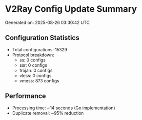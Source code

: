 # V2Ray Config Update Summary
Generated on: 2025-08-26 03:30:42 UTC

## Configuration Statistics
- Total configurations: 15329
- Protocol breakdown:
  - ss: 0 configs
  - ssr: 0 configs
  - trojan: 0 configs
  - vless: 0 configs
  - vmess: 873 configs

## Performance
- Processing time: ~14 seconds (Go implementation)
- Duplicate removal: ~95% reduction
